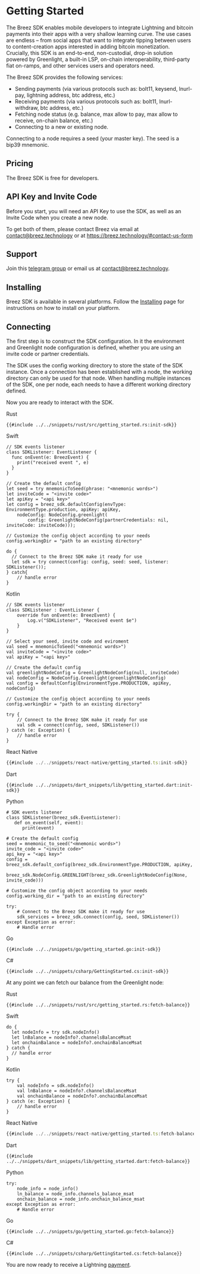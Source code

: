 # Getting Started

The Breez SDK enables mobile developers to integrate Lightning and bitcoin payments into their apps with a very shallow learning curve. The use cases are endless – from social apps that want to integrate tipping between users to content-creation apps interested in adding bitcoin monetization. Crucially, this SDK is an end-to-end, non-custodial, drop-in solution powered by Greenlight, a built-in LSP, on-chain interoperability, third-party fiat on-ramps, and other services users and operators need.

The Breez SDK provides the following services:

* Sending payments (via various protocols such as: bolt11, keysend, lnurl-pay, lightning address, btc address, etc.)
* Receiving payments (via various protocols such as: bolt11, lnurl-withdraw, btc address, etc.)
* Fetching node status (e.g. balance, max allow to pay, max allow to receive, on-chain balance, etc.)
* Connecting to a new or existing node.

Connecting to a node requires a seed (your master key). The seed is a bip39 mnemonic.

## Pricing

The Breez SDK is free for developers. 

## API Key and Invite Code

Before you start, you will need an API Key to use the SDK, as well as an Invite Code when you create a new node.

To get both of them, please contact Breez via email at <contact@breez.technology> or at <https://breez.technology/#contact-us-form>

## Support

Join this [telegram group](https://t.me/breezsdk) or email us at <contact@breez.technology>.

## Installing

Breez SDK is available in several platforms. Follow the [Installing](install.md) page for instructions on how to install on your platform.

## Connecting

The first step is to construct the SDK configuration. In it the environment and Greenlight node configuration is defined, whether you are using an invite code or partner credentials.

The SDK uses the config working directory to store the state of the SDK instance. Once a connection has been established with a node, the working directory can only be used for that node. When handling multiple instances of the SDK, one per node, each needs to have a different working directory defined.

Now you are ready to interact with the SDK.

<custom-tabs category="lang">
<div slot="title">Rust</div>
<section>

```rust,ignore
{{#include ../../snippets/rust/src/getting_started.rs:init-sdk}}
```

</section>

<div slot="title">Swift</div>
<section>

```swift,ignore
// SDK events listener
class SDKListener: EventListener {
  func onEvent(e: BreezEvent) {
    print("received event ", e)
  }
}

// Create the default config
let seed = try mnemonicToSeed(phrase: "<mnemonic words>")
let inviteCode = "<invite code>"
let apiKey = "<api key>"
let config = breez_sdk.defaultConfig(envType: EnvironmentType.production, apiKey: apiKey, 
    nodeConfig: NodeConfig.greenlight(
        config: GreenlightNodeConfig(partnerCredentials: nil, inviteCode: inviteCode)));    

// Customize the config object according to your needs
config.workingDir = "path to an existing directory"

do {
  // Connect to the Breez SDK make it ready for use
  let sdk = try connect(config: config, seed: seed, listener: SDKListener());        
} catch{
    // handle error
}
```

</section>

<div slot="title">Kotlin</div>
<section>

```kotlin,ignore
// SDK events listener
class SDKListener : EventListener {
    override fun onEvent(e: BreezEvent) {
        Log.v("SDKListener", "Received event $e")
    }
}

// Select your seed, invite code and eviroment
val seed = mnemonicToSeed("<mnemonic words>")
val inviteCode = "<invite code>"
val apiKey = "<api key>"

// Create the default config
val greenlightNodeConfig = GreenlightNodeConfig(null, inviteCode)
val nodeConfig = NodeConfig.Greenlight(greenlightNodeConfig)
val config = defaultConfig(EnvironmentType.PRODUCTION, apiKey, nodeConfig)

// Customize the config object according to your needs
config.workingDir = "path to an existing directory"

try {
    // Connect to the Breez SDK make it ready for use
    val sdk = connect(config, seed, SDKListener())
} catch (e: Exception) {
    // handle error
}
```

</section>

<div slot="title">React Native</div>
<section>

```typescript
{{#include ../../snippets/react-native/getting_started.ts:init-sdk}}
```

</section>

<div slot="title">Dart</div>
<section>

```dart,ignore
{{#include ../../snippets/dart_snippets/lib/getting_started.dart:init-sdk}}
```
</section>

<div slot="title">Python</div>
<section>

```python,ignore
# SDK events listener
class SDKListener(breez_sdk.EventListener):
   def on_event(self, event):
      print(event)

# Create the default config
seed = mnemonic_to_seed("<mnemonic words>")
invite_code = "<invite code>"
api_key = "<api key>"
config = breez_sdk.default_config(breez_sdk.EnvironmentType.PRODUCTION, apiKey,  
    breez_sdk.NodeConfig.GREENLIGHT(breez_sdk.GreenlightNodeConfig(None, invite_code)))

# Customize the config object according to your needs
config.working_dir = "path to an existing directory"

try:
    # Connect to the Breez SDK make it ready for use
    sdk_services = breez_sdk.connect(config, seed, SDKListener())    
except Exception as error:
    # Handle error
```
</section>

<div slot="title">Go</div>
<section>

```go,ignore
{{#include ../../snippets/go/getting_started.go:init-sdk}}
```
</section>

<div slot="title">C#</div>
<section>

```cs,ignore
{{#include ../../snippets/csharp/GettingStarted.cs:init-sdk}}
```
</section>
</custom-tabs>

At any point we can fetch our balance from the Greenlight node:

<custom-tabs category="lang">
<div slot="title">Rust</div>
<section>

```rust,ignore
{{#include ../../snippets/rust/src/getting_started.rs:fetch-balance}}
```
</section>

<div slot="title">Swift</div>
<section>

```swift,ignore
do {
  let nodeInfo = try sdk.nodeInfo()
  let lnBalance = nodeInfo?.channelsBalanceMsat
  let onchainBalance = nodeInfo?.onchainBalanceMsat
} catch {
  // handle error
}
```
</section>

<div slot="title">Kotlin</div>
<section>

```kotlin,ignore
try {
    val nodeInfo = sdk.nodeInfo()
    val lnBalance = nodeInfo?.channelsBalanceMsat
    val onchainBalance = nodeInfo?.onchainBalanceMsat
} catch (e: Exception) {
    // handle error
}
```
</section>

<div slot="title">React Native</div>
<section>

```typescript
{{#include ../../snippets/react-native/getting_started.ts:fetch-balance}}
```
</section>

<div slot="title">Dart</div>
<section>

```dart,ignore
{{#include ../../snippets/dart_snippets/lib/getting_started.dart:fetch-balance}}
```
</section>

<div slot="title">Python</div>
<section>

```python,ignore
try: 
    node_info = node_info()
    ln_balance = node_info.channels_balance_msat
    onchain_balance = node_info.onchain_balance_msat
except Exception as error:
    # Handle error
```
</section>

<div slot="title">Go</div>
<section>

```go,ignore
{{#include ../../snippets/go/getting_started.go:fetch-balance}}
```
</section>

<div slot="title">C#</div>
<section>

```cs,ignore
{{#include ../../snippets/csharp/GettingStarted.cs:fetch-balance}}
```
</section>
</custom-tabs>

You are now ready to receive a Lightning [payment](payments.md).
